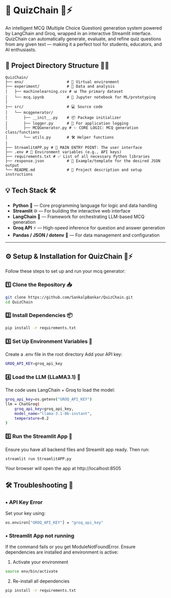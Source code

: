# 🧠 QuizChain 🎯⚡
An intelligent MCQ (Multiple Choice Question) generation system powered by LangChain and Groq, wrapped in an interactive Streamlit interface.
QuizChain can automatically generate, evaluate, and refine quiz questions from any given text — making it a perfect tool for students, educators, and AI enthusiasts.


## 📁 Project Directory Structure 🧠💬

```
QuizChain/
├── env/                   # 🐍 Virtual environment
├── experiment/            # 🧪 Data and analysis
│   ├── machinelearning.csv # 📊 The primary dataset
│   └── mcq.ipynb          # 📓 Jupyter notebook for ML/prototyping
|
├── src/                   # 💻 Source code
│   └── mcqgenerator/
│       ├── __init__.py    # 📦 Package initializer
│       ├── logger.py      # 📜 For application logging
│       ├── MCQGenerator.py # ✨ CORE LOGIC: MCQ generation class/functions
│       └── utils.py       # 🛠️ Helper functions
|
├── StreamlitAPP.py # 🚀 MAIN ENTRY POINT: The user interface
├── .env # 🔑 Environment variables (e.g., API keys)
├── requirements.txt # ✅ List of all necessary Python libraries
├── response.json          # 📩 Example/template for the desired JSON output
└── README.md              # 📖 Project description and setup instructions
```

## 💡 Tech Stack 🛠️
- **Python** 🐍 — Core programming language for logic and data handling
- **Streamlit** 🌐 — For building the interactive web interface
- **LangChain** 🔗 — Framework for orchestrating LLM-based MCQ generation
- **Groq API** ⚡ — High-speed inference for question and answer generation
- **Pandas / JSON / dotenv** 📄 — For data management and configuration

---

## ⚙️ Setup & Installation for QuizChain 🎯⚡
Follow these steps to set up and run your mcq generator:
### 1️⃣ Clone the Repository 📥
```sh
git clone https://github.com/SankalpBankar/QuizChain.git
cd QuizChain
```

### 2️⃣ Install Dependencies 📦
```sh
pip install -r requirements.txt
```


### 3️⃣ Set Up Environment Variables 🔑
Create a .env file in the root directory
Add your API key:
```sh
GROQ_API_KEY=groq_api_key
```

### 4️⃣ Load the LLM (LLaMA3.1) 🦙
The code uses LangChain + Groq to load the model:
```sh
groq_api_key=os.getenv("GROQ_API_KEY")
llm = ChatGroq(
    groq_api_key=groq_api_key,  
    model_name="llama-3.1-8b-instant",
    temperature=0.2        
)
```

### 5️⃣ Run the Streamlit App 🚀
Ensure you have all backend files and Streamlit app ready. Then run:
```sh
streamlit run StreamlitAPP.py
```
Your browser will open the app at http://localhost:8505


## 🛠️ Troubleshooting 🚨
### • API Key Error
Set your key using:
```sh
os.environ["GROQ_API_KEY"] = "groq_api_key"
```

### • Streamlit App not running
If the command fails or you get ModuleNotFoundError.
Ensure dependencies are installed and environment is active:
1. Activate your environment
```sh
source env/bin/activate
```
2. Re-install all dependencies
```sh
pip install -r requirements.txt
```



